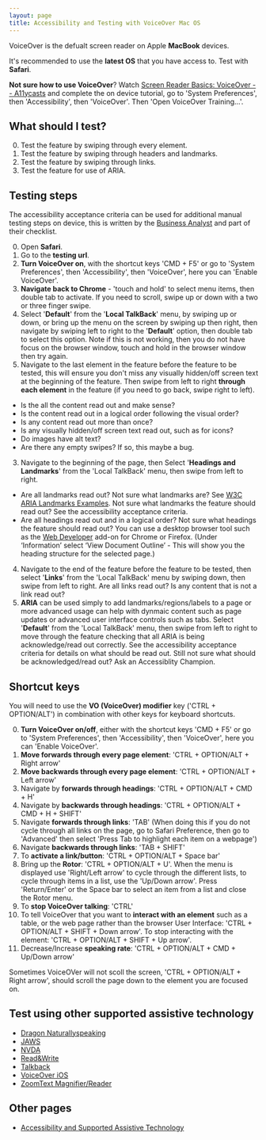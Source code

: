 ```yaml
---
layout: page
title: Accessibility and Testing with VoiceOver Mac OS
---
```


VoiceOver is the defualt screen reader on Apple **MacBook** devices. 

It's recommended to use the **latest OS** that you have access to. Test with **Safari**.

**Not sure how to use VoiceOver**? Watch [Screen Reader Basics: VoiceOver -- A11ycasts](https://www.youtube.com/watch?list=PLNYkxOF6rcICWx0C9LVWWVqvHlYJyqw7g&params=OAFIAVgF&v=5R-6WvAihms&mode=NORMAL&app=desktop) and complete the on device tutorial, go to 'System Preferences', then 'Accessibility', then 'VoiceOver'. Then 'Open VoiceOver Training...'. 

## What should I test?
0. Test the feature by swiping through every element.
1. Test the feature by swiping through headers and landmarks.
2. Test the feature by swiping through links.
2. Test the feature for use of ARIA.

## Testing steps

The accessibility acceptance criteria can be used for additional manual testing steps on device, this is written by the [Business Analyst](accessibility-news-and-business-analysts) and part of their checklist.

0. Open **Safari**.
1. Go to the **testing url**.
0. **Turn VoiceOver on**, with the shortcut keys 'CMD + F5' or go to 'System Preferences', then 'Accessibility', then 'VoiceOver', here you can 'Enable VoiceOver'. 
1. **Navigate back to Chrome** - 'touch and hold' to select menu items, then double tab to activate. If you need to scroll, swipe up or down with a two or three finger swipe.
2. Select '**Default**' from the '**Local TalkBack**' menu, by swiping up or down, or bring up the menu on the screen by swiping up then right, then navigate by swiping left to right to the '**Default**' option, then double tab to select this option. Note if this is not working, then you do not have focus on the browser window, touch and hold in the browser window then try again.
2. Navigate to the last element in the feature before the feature to be tested, this will ensure you don't miss any visually hidden/off screen text at the beginning of the feature. Then swipe from left to right **through each element** in the feature (if you need to go back, swipe right to left). 
- Is the all the content read out and make sense? 
- Is the content read out in a logical order following the visual order? 
- Is any content read out more than once?
- Is any visually hidden/off screen text read out, such as for icons?
- Do images have alt text?
- Are there any empty swipes? If so, this maybe a bug.
3. Navigate to the beginning of the page, then Select '**Headings and Landmarks**' from the 'Local TalkBack' menu, then swipe from left to right.
- Are all landmarks read out? Not sure what landmarks are? See [W3C ARIA Landmarks Examples](https://w3c.github.io/aria-practices/examples/landmarks/index.html). Not sure what landmarks the feature should read out? See the accessibility acceptance criteria.
- Are all headings read out and in a logical order? Not sure what headings the feature should read out? You can use a desktop browser tool such as the [Web Developer](https://chrome.google.com/webstore/detail/web-developer/bfbameneiokkgbdmiekhjnmfkcnldhhm) add-on for Chrome or Firefox. (Under ‘Information’ select ‘View Document Outline’ - This will show you the heading structure for the selected page.) 
4. Navigate to the end of the feature before the feature to be tested, then select '**Links**' from the 'Local TalkBack' menu by swiping down, then swipe from left to right. Are all links read out? Is any content that is not a link read out?
5. **ARIA** can be used simply to add landmarks/regions/labels to a page or more advanced usage can help with dynmaic content such as page updates or advanced user interface controls such as tabs. Select '**Default**' from the 'Local TalkBack' menu, then swipe from left to right to move through the feature checking that all ARIA is being acknowledge/read out correctly. See the accessibility acceptance criteria for details on what should be read out. Still not sure what should be acknowledged/read out? Ask an Accessiblity Champion.

## Shortcut keys
You will need to use the **VO (VoiceOver) modifier** key ('CTRL + OPTION/ALT') in combination with other keys for keyboard shortcuts.

0. **Turn VoiceOver on/off**, either with the shortcut keys 'CMD + F5' or go to 'System Preferences', then 'Accessibility', then 'VoiceOver', here you can 'Enable VoiceOver'. 
1. **Move forwards through every page element**: 'CTRL + OPTION/ALT + Right arrow'
2. **Move backwards through every page element**: 'CTRL + OPTION/ALT + Left arrow'
3. Navigate by **forwards through headings**: 'CTRL + OPTION/ALT + CMD + H'
3. Navigate by **backwards through headings**: 'CTRL + OPTION/ALT + CMD + H + SHIFT'
4. Navigate **forwards through links**: 'TAB' (When doing this if you do not cycle through all links on the page, go to Safari Preference, then go to 'Advanced' then select 'Press Tab to highlight each item on a webpage')
5. Navigate **backwards through links**: 'TAB + SHIFT'
6. To **activate a link/button**: 'CTRL + OPTION/ALT + Space bar'
7. Bring up the **Rotor**: 'CTRL + OPTION/ALT + U'. When the menu is displayed use 'Right/Left arrow' to cycle through the different lists, to cycle through items in a list, use the 'Up/Down arrow'. Press 'Return/Enter' or the Space bar to select an item from a list and close the Rotor menu.
8. To **stop VoiceOver talking**: 'CTRL'
9. To tell VoiceOver that you want to **interact with an element** such as a table, or the web page rather than the browser User Interface: 'CTRL + OPTION/ALT + SHIFT + Down arrow'. To stop interacting with the element: 'CTRL + OPTION/ALT + SHIFT + Up arrow'.
10. Decrease/Increase **speaking rate**: 'CTRL + OPTION/ALT + CMD + Up/Down arrow'

Sometimes VoiceOVer will not scoll the screen, 'CTRL + OPTION/ALT + Right arrow', should scroll the page down to the element you are focused on.

## Test using other supported assistive technology

- [Dragon Naturallyspeaking](accessibility-and-testing-with-dragon)
- [JAWS](accessibility-and-testing-with-jaws)
- [NVDA](accessibility-and-testing-with-nvda)
- [Read&Write](accessibility-and-testing-with-read-and-write)
- [Talkback](accessibility-and-testing-with-talkback)
- [VoiceOver iOS](accessibility-and-testing-with-voiceover-ios)
- [ZoomText Magnifier/Reader](accessibility-and-testing-with-zoomtext)

## Other pages

- [Accessibility and Supported Assistive Technology](accessibility-and-supported-assistive-technology)